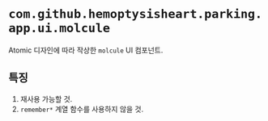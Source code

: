# `com.github.hemoptysisheart.parking.app.ui.molcule`

Atomic 디자인에 따라 작상한 `molcule` UI 컴포넌트.

## 특징

1. 재사용 가능할 것.
2. `remember*` 계열 함수를 사용하지 않을 것.
